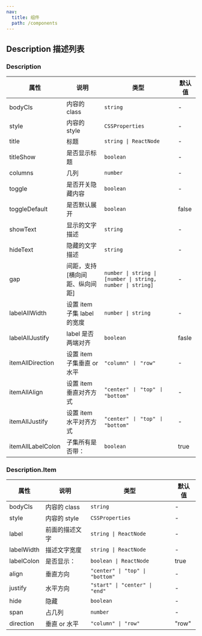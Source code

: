 ```yaml
---
nav:
  title: 组件
  path: /components
---
```


## Description 描述列表

<code src="./demos/demo1.tsx"></code>

### Description

| 属性              | 说明                           | 类型                                                       | 默认值 |
| ----------------- | ------------------------------ | ---------------------------------------------------------- | ------ |
| bodyCls           | 内容的 class                   | `string`                                                   | -      |
| style             | 内容的 style                   | `CSSProperties`                                            | -      |
| title             | 标题                           | `string \| ReactNode`                                      | -      |
| titleShow         | 是否显示标题                   | `boolean`                                                  | -      |
| columns           | 几列                           | `number`                                                   | -      |
| toggle            | 是否开关隐藏内容               | `boolean`                                                  | -      |
| toggleDefault     | 是否默认展开                   | `boolean`                                                  | false  |
| showText          | 显示的文字描述                 | `string`                                                   | -      |
| hideText          | 隐藏的文字描述                 | `string`                                                   | -      |
| gap               | 间距，支持[横向间距、纵向间距] | `number \| string \| [number \| string, number \| string]` | -      |
| labelAllWidth     | 设置 item 子集 label 的宽度    | `number \| string`                                         | -      |
| labelAllJustify   | label 是否两端对齐             | `boolean`                                                  | fasle  |
| itemAllDirection  | 设置 item 子集垂直 or 水平     | `"column" 丨 "row"`                                        | -      |
| itemAllAlign      | 设置 item 垂直对齐方式         | `"center" 丨 "top" 丨 "bottom"`                            | -      |
| itemAllJustify    | 设置 item 水平对齐方式         | `"center" 丨 "top" 丨 "bottom"`                            | -      |
| itemAllLabelColon | 子集所有是否带：               | `boolean`                                                  | true   |

### Description.Item

| 属性       | 说明           | 类型                            | 默认值 |
| ---------- | -------------- | ------------------------------- | ------ |
| bodyCls    | 内容的 class   | `string`                        | -      |
| style      | 内容的 style   | `CSSProperties`                 | -      |
| label      | 前面的描述文字 | `string \| ReactNode`           | -      |
| labelWidth | 描述文字宽度   | `string \| ReactNode`           | -      |
| labelColon | 是否显示：     | `boolean \| ReactNode`          | true   |
| align      | 垂直方向       | `"center" \| "top" \| "bottom"` | -      |
| justify    | 水平方向       | `"start" \| "center" \| "end"`  | -      |
| hide       | 隐藏           | `boolean`                       | -      |
| span       | 占几列         | `number`                        | -      |
| direction  | 垂直 or 水平   | `"column" \| "row"`             | "row"  |
